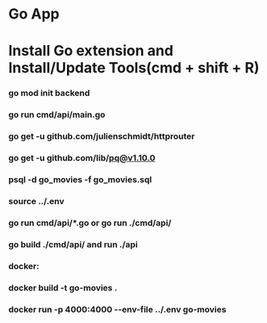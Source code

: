 # Go App

# Install Go extension and Install/Update Tools(cmd + shift + R)

### go mod init backend
### go run cmd/api/main.go
### go get -u github.com/julienschmidt/httprouter
### go get -u github.com/lib/pq@v1.10.0
### psql -d go_movies -f go_movies.sql
### source ../.env
### go run cmd/api/*.go or go run ./cmd/api/
### go build ./cmd/api/ and run ./api

### docker: 
### docker build -t go-movies .
### docker run -p 4000:4000 --env-file ../.env go-movies
